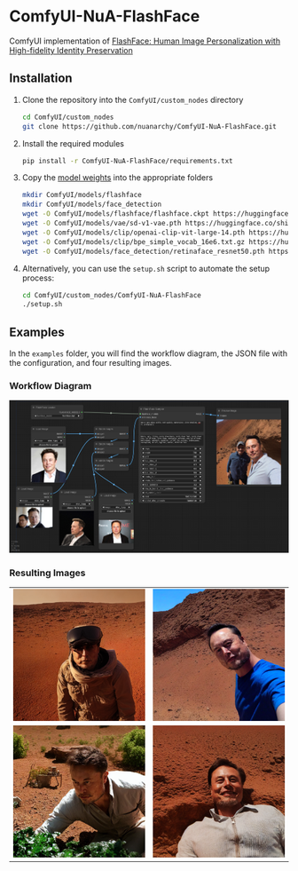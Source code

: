 # ComfyUI-NuA-FlashFace
ComfyUI implementation of [FlashFace: Human Image Personalization with High-fidelity Identity Preservation](https://github.com/ali-vilab/FlashFace)

## Installation
1. Clone the repository into the `ComfyUI/custom_nodes` directory

    ```sh
    cd ComfyUI/custom_nodes
    git clone https://github.com/nuanarchy/ComfyUI-NuA-FlashFace.git
    ```

2. Install the required modules

    ```sh
    pip install -r ComfyUI-NuA-FlashFace/requirements.txt
    ```

3. Copy the [model weights](https://huggingface.co/shilongz/FlashFace-SD1.5/tree/main) into the appropriate folders

    ```sh
    mkdir ComfyUI/models/flashface
    mkdir ComfyUI/models/face_detection
    wget -O ComfyUI/models/flashface/flashface.ckpt https://huggingface.co/shilongz/FlashFace-SD1.5/resolve/main/flashface.ckpt?download=true
    wget -O ComfyUI/models/vae/sd-v1-vae.pth https://huggingface.co/shilongz/FlashFace-SD1.5/resolve/main/sd-v1-vae.pth?download=true
    wget -O ComfyUI/models/clip/openai-clip-vit-large-14.pth https://huggingface.co/shilongz/FlashFace-SD1.5/resolve/main/openai-clip-vit-large-14.pth?download=true
    wget -O ComfyUI/models/clip/bpe_simple_vocab_16e6.txt.gz https://huggingface.co/shilongz/FlashFace-SD1.5/resolve/main/bpe_simple_vocab_16e6.txt.gz?download=true
    wget -O ComfyUI/models/face_detection/retinaface_resnet50.pth https://huggingface.co/shilongz/FlashFace-SD1.5/resolve/main/retinaface_resnet50.pth?download=true
    ```

4. Alternatively, you can use the `setup.sh` script to automate the setup process:

    ```sh
    cd ComfyUI/custom_nodes/ComfyUI-NuA-FlashFace
    ./setup.sh
    ```
## Examples
In the `examples` folder, you will find the workflow diagram, the JSON file with the configuration, and four resulting images.

### Workflow Diagram

<img src="examples/workflow_example.png" alt="Workflow Diagram" width=auto height=auto>

### Resulting Images
<table>
    <tr>
        <td><img src="examples/ComfyUI_example_0.png" alt="Result Image 1" width=auto height=auto></td>
        <td><img src="examples/ComfyUI_example_1.png" alt="Result Image 2" width=auto height=auto></td>
    </tr>
    <tr>
        <td><img src="examples/ComfyUI_example_2.png" alt="Result Image 3" width=auto height=auto></td>
        <td><img src="examples/ComfyUI_example_3.png" alt="Result Image 4" width=auto height=auto></td>
    </tr>
</table>


